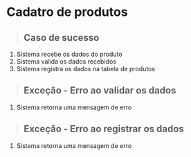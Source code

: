 # Cadatro de produtos

> ## Caso de sucesso
1. Sistema recebe os dados do produto
2. Sistema valida os dados recebidos
3. Sistema registra os dados na tabela de produtos

> ## Exceção - Erro ao validar os dados
1. Sistema retorna uma mensagem de erro

> ## Exceção - Erro ao registrar os dados
1. Sistema retorna uma mensagem de erro